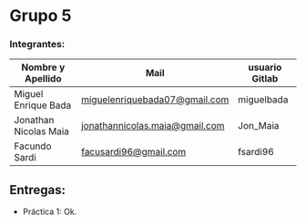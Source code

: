 # Grupo 5


### Integrantes:

| Nombre y Apellido              |      Mail                      |     usuario Gitlab   |
| -----------------------------  | ------------------------------ | -------------------  |
| Miguel Enrique Bada            | miguelenriquebada07@gmail.com  | miguelbada           |
| Jonathan Nicolas Maia          | jonathannicolas.maia@gmail.com | Jon_Maia             |
| Facundo Sardi                  | facusardi96@gmail.com          | fsardi96             |


## Entregas:

- Práctica 1:  Ok.